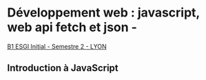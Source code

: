 # Développement web : javascript, web api fetch et json -

<u>B1 ESGI Initial - Semestre 2 - LYON</u>

## Introduction à JavaScript

